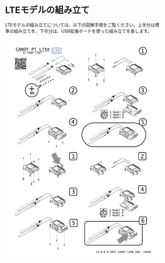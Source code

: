 <!-- toc -->

# LTEモデルの組み立て

LTEモデルの組み立てについては、以下の図解手順をご覧ください。上半分は標準の組み立てを、下半分は、USB拡張ボードを使った組み立てを表します。

![How to assemble(LTE)](/assets/LTE-InstructionSheet.jpg)
